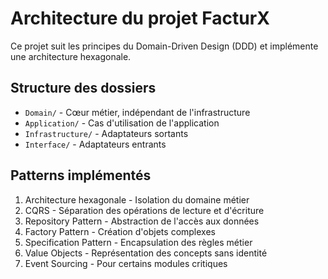 # Architecture du projet FacturX

Ce projet suit les principes du Domain-Driven Design (DDD) et implémente une architecture hexagonale.

## Structure des dossiers

- `Domain/` - Cœur métier, indépendant de l'infrastructure
- `Application/` - Cas d'utilisation de l'application
- `Infrastructure/` - Adaptateurs sortants
- `Interface/` - Adaptateurs entrants

## Patterns implémentés

1. Architecture hexagonale - Isolation du domaine métier
2. CQRS - Séparation des opérations de lecture et d'écriture
3. Repository Pattern - Abstraction de l'accès aux données
4. Factory Pattern - Création d'objets complexes
5. Specification Pattern - Encapsulation des règles métier
6. Value Objects - Représentation des concepts sans identité
7. Event Sourcing - Pour certains modules critiques